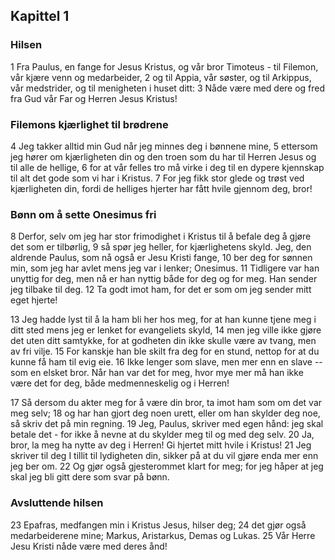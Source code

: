 ## Kapittel 1

### Hilsen

1 Fra Paulus, en fange for Jesus Kristus, og vår bror Timoteus - til Filemon, vår kjære venn og medarbeider,
2 og til Appia, vår søster, og til Arkippus, vår medstrider, og til menigheten i huset ditt:
3 Nåde være med dere og fred fra Gud vår Far og Herren Jesus Kristus!

### Filemons kjærlighet til brødrene

4 Jeg takker alltid min Gud når jeg minnes deg i bønnene mine,
5 ettersom jeg hører om kjærligheten din og den troen som du har til Herren Jesus og til alle de hellige,
6 for at vår felles tro må virke i deg til en dypere kjennskap til alt det gode som vi har i Kristus.
7 For jeg fikk stor glede og trøst ved kjærligheten din, fordi de helliges hjerter har fått hvile gjennom deg, bror!

### Bønn om å sette Onesimus fri

8 Derfor, selv om jeg har stor frimodighet i Kristus til å befale deg å gjøre det som er tilbørlig,
9 så spør jeg heller, for kjærlighetens skyld. Jeg, den aldrende Paulus, som nå også er Jesu Kristi fange,
10 ber deg for sønnen min, som jeg har avlet mens jeg var i lenker; Onesimus.
11 Tidligere var han unyttig for deg, men nå er han nyttig både for deg og for meg. Han sender jeg tilbake til deg.
12 Ta godt imot ham, for det er som om jeg sender mitt eget hjerte!

13 Jeg hadde lyst til å la ham bli her hos meg, for at han kunne tjene meg i ditt sted mens jeg er lenket for evangeliets skyld,
14 men jeg ville ikke gjøre det uten ditt samtykke, for at godheten din ikke skulle være av tvang, men av fri vilje.
15 For kanskje han ble skilt fra deg for en stund, nettop for at du kunne få ham til evig eie.
16 Ikke lenger som slave, men mer enn en slave -- som en elsket bror. Når han var det for meg, hvor mye mer må han ikke være det for deg, både medmenneskelig og i Herren!

17 Så dersom du akter meg for å være din bror, ta imot ham som om det var meg selv;
18 og har han gjort deg noen urett, eller om han skylder deg noe, så skriv det på min regning.
19 Jeg, Paulus, skriver med egen hånd: jeg skal betale det - for ikke å nevne at du skylder meg til og med deg selv.
20 Ja, bror, la meg ha nytte av deg i Herren! Gi hjertet mitt hvile i Kristus!
21 Jeg skriver til deg I tillit til lydigheten din, sikker på at du vil gjøre enda mer enn jeg ber om.
22 Og gjør også gjesterommet klart for meg; for jeg håper at jeg skal jeg bli gitt dere som svar på bønn.

### Avsluttende hilsen

23 Epafras, medfangen min i Kristus Jesus, hilser deg;
24 det gjør også medarbeiderene mine; Markus, Aristarkus, Demas og Lukas.
25 Vår Herre Jesu Kristi nåde være med deres ånd!
